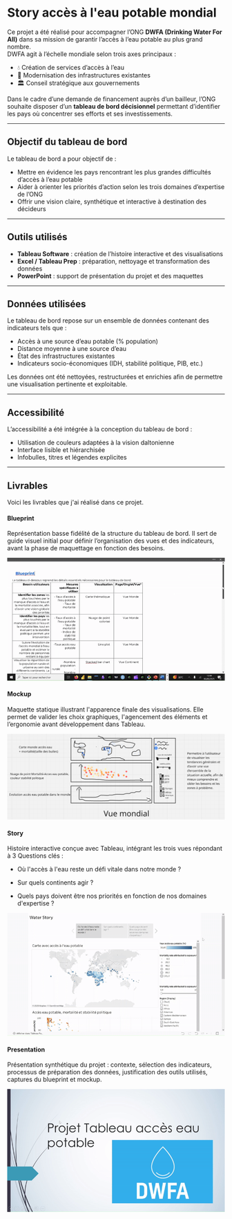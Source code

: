 # Story accès à l'eau potable mondial


Ce projet a été réalisé pour accompagner l’ONG **DWFA (Drinking Water For All)** dans sa mission de garantir l’accès à l’eau potable au plus grand nombre.  
DWFA agit à l’échelle mondiale selon trois axes principaux :

- 💧 Création de services d’accès à l’eau
- 🔧 Modernisation des infrastructures existantes
- 🏛️ Conseil stratégique aux gouvernements

Dans le cadre d’une demande de financement auprès d’un bailleur, l’ONG souhaite disposer d’un **tableau de bord décisionnel** permettant d’identifier les pays où concentrer ses efforts et ses investissements.

---

##  Objectif du tableau de bord

Le tableau de bord a pour objectif de :

- Mettre en évidence les pays rencontrant les plus grandes difficultés d’accès à l’eau potable
- Aider à orienter les priorités d’action selon les trois domaines d’expertise de l’ONG
- Offrir une vision claire, synthétique et interactive à destination des décideurs

---

##  Outils utilisés

- **Tableau Software** : création de l’histoire interactive et des visualisations
- **Excel / Tableau Prep** : préparation, nettoyage et transformation des données
- **PowerPoint** : support de présentation du projet et des maquettes

---

##  Données utilisées

Le tableau de bord repose sur un ensemble de données contenant des indicateurs tels que :

- Accès à une source d’eau potable (% population)
- Distance moyenne à une source d’eau
- État des infrastructures existantes
- Indicateurs socio-économiques (IDH, stabilité politique, PIB, etc.)

Les données ont été nettoyées, restructurées et enrichies afin de permettre une visualisation pertinente et exploitable.

---

##  Accessibilité

L’accessibilité a été intégrée à la conception du tableau de bord :

- Utilisation de couleurs adaptées à la vision daltonienne
- Interface lisible et hiérarchisée
- Infobulles, titres et légendes explicites

---

##  Livrables

Voici les livrables que j'ai réalisé dans ce projet.

#### Blueprint

Représentation basse fidélité de la structure du tableau de bord. Il sert de guide visuel initial pour définir l’organisation des vues et des indicateurs, avant la phase de maquettage en fonction des besoins.

![blueprint](https://github.com/Torkiell-Angoria/Tableau--Story-sur-l-acces-l-eau-potable-mondial/blob/main/img/blueprint.gif)

#### Mockup

Maquette statique illustrant l'apparence finale des visualisations. Elle permet de valider les choix graphiques, l'agencement des éléments et l’ergonomie avant développement dans Tableau.

![mockup](https://github.com/Torkiell-Angoria/Tableau--Story-sur-l-acces-l-eau-potable-mondial/blob/main/img/Mockup.PNG)

#### Story

Histoire interactive conçue avec Tableau, intégrant les trois vues répondant à 3 Questions clés : 

 - Où l'accès à l'eau reste un défi vitale dans notre monde ?

 - Sur quels continents agir ?

 - Quels pays doivent être nos priorités en fonction de nos domaines d'expertise ?

![story](https://github.com/Torkiell-Angoria/Tableau--Story-sur-l-acces-l-eau-potable-mondial/blob/main/img/story.gif)

#### Presentation

Présentation synthétique du projet : contexte, sélection des indicateurs, processus de préparation des données, justification des outils utilisés, captures du blueprint et mockup.

![presentation](https://github.com/Torkiell-Angoria/Tableau--Story-sur-l-acces-l-eau-potable-mondial/blob/main/img/presentation.gif)
